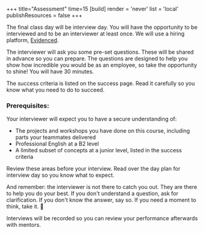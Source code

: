 +++
title="Assessment"
time=15
[build]
  render = 'never'
  list = 'local'
  publishResources = false
+++

The final class day will be interview day. You will have the opportunity to be interviewed and to be an interviewer at least once. We will use a hiring platform, [Evidenced](https://www.evidenced.app/).

The interviewer will ask you some pre-set questions. These will be shared in advance so you can prepare. The questions are designed to help you show how incredible you would be as an employee, so take the opportunity to shine! You will have 30 minutes.

The success criteria is listed on the success page. Read it carefully so you know what you need to do to succeed.

### Prerequisites:

Your interviewer will expect you to have a secure understanding of:

- The projects and workshops you have done on this course, including parts your teammates delivered
- Professional English at a B2 level
- A limited subset of concepts at a junior level, listed in the success criteria

Review these areas before your interview. Read over the day plan for interview day so you know what to expect.

And remember: the interviewer is not there to catch you out. They are there to help you do your best. If you don't understand a question, ask for clarification. If you don't know the answer, say so. If you need a moment to think, take it. 🌱

Interviews will be recorded so you can review your performance afterwards with mentors.
